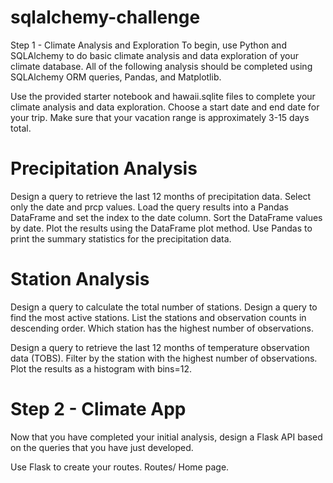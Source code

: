 # sqlalchemy-challenge

Step 1 - Climate Analysis and Exploration
To begin, use Python and SQLAlchemy to do basic climate analysis and data exploration of your climate database. All of the following analysis should be completed using SQLAlchemy ORM queries, Pandas, and Matplotlib.

Use the provided starter notebook and hawaii.sqlite files to complete your climate analysis and data exploration.
Choose a start date and end date for your trip. Make sure that your vacation range is approximately 3-15 days total.

# Precipitation Analysis
Design a query to retrieve the last 12 months of precipitation data.
Select only the date and prcp values.
Load the query results into a Pandas DataFrame and set the index to the date column.
Sort the DataFrame values by date.
Plot the results using the DataFrame plot method.
Use Pandas to print the summary statistics for the precipitation data.

# Station Analysis
Design a query to calculate the total number of stations.
Design a query to find the most active stations.
List the stations and observation counts in descending order.
Which station has the highest number of observations.

Design a query to retrieve the last 12 months of temperature observation data (TOBS).
Filter by the station with the highest number of observations.
Plot the results as a histogram with bins=12.


# Step 2 - Climate App
Now that you have completed your initial analysis, design a Flask API based on the queries that you have just developed.

Use Flask to create your routes.
Routes/
Home page.
